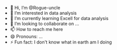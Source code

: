 - 👋 Hi, I’m @Rogue-uncle
- 👀 I’m interested in data analysis 
- 🌱 I’m currently learning Excell for data analysis 
- 💞️ I’m looking to collaborate on ...
- 📫 How to reach me here
- 😄 Pronouns: ...
- ⚡ Fun fact: I don't know what in earth am I doing

<!---
Rogue-uncle/Rogue-uncle is a ✨ special ✨ repository because its `README.md` (this file) appears on your GitHub profile.
You can click the Preview link to take a look at your changes.
--->
